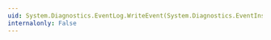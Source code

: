 ```yaml
---
uid: System.Diagnostics.EventLog.WriteEvent(System.Diagnostics.EventInstance,System.Object[])
internalonly: False
---
```


